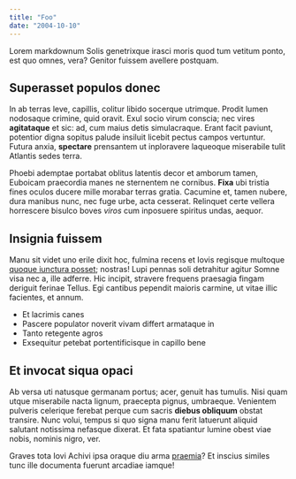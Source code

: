 ```yaml
---
title: "Foo"
date: "2004-10-10"
---
```



Lorem markdownum Solis genetrixque irasci moris quod tum vetitum ponto, est quo
omnes, vera? Genitor fuissem avellere postquam.

## Superasset populos donec

In ab terras leve, capillis, colitur libido socerque utrimque. Prodit lumen
nodosaque crimine, quid oravit. Exul socio virum conscia; nec vires
**agitataque** et sic: ad, cum maius detis simulacraque. Erant facit paviunt,
potentior digna sopitus palude insiluit licebit pectus campos vertuntur. Futura
anxia, **spectare** prensantem ut inploravere laqueoque miserabile tulit
Atlantis sedes terra.

Phoebi ademptae portabat oblitus latentis decor et amborum tamen, Euboicam
praecordia manes ne sternentem ne cornibus. **Fixa** ubi tristia fines oculos
ducere mille morabar terras gratia. Cacumine et, tamen nubere, dura manibus
nunc, nec fuge urbe, acta cesserat. Relinquet certe vellera horrescere bisulco
boves *viros* cum inposuere spiritus undas, aequor.

## Insignia fuissem

Manu sit videt uno erile dixit hoc, fulmina recens et Iovis regisque multoque
[quoque iunctura posset](http://www.cani.io/interius-petis); nostras! Lupi
pennas soli detrahitur agitur Somne visa nec a, ille adferre. Hic incipit,
stravere frequens praesagia fingam deriguit ferinae Tellus. Egi cantibus
pependit maioris carmine, ut vitae illic facientes, et annum.

- Et lacrimis canes
- Pascere populator noverit vivam differt armataque in
- Tanto retegente agros
- Exsequitur petebat portentificisque in capillo bene

## Et invocat siqua opaci

Ab versa uti natusque germanam portus; acer, genuit has tumulis. Nisi quam utque
miserabile nacta lignum, praecepta pignus, umbraeque. Venientem pulveris
celerique ferebat perque cum sacris **diebus obliquum** obstat transire. Nunc
volui, tempus si quo signa manu ferit latuerunt aliquid salutant notissima
nefasque dixerat. Et fata spatiantur lumine obest viae nobis, nominis nigro,
ver.

Graves tota Iovi Achivi ipsa oraque diu arma
[praemia](http://partim.org/glaebam)? Et inscius similes tunc ille documenta
fuerunt arcadiae iamque!